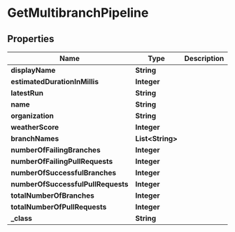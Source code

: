 
# GetMultibranchPipeline

## Properties
Name | Type | Description | Notes
------------ | ------------- | ------------- | -------------
**displayName** | **String** |  |  [optional]
**estimatedDurationInMillis** | **Integer** |  |  [optional]
**latestRun** | **String** |  |  [optional]
**name** | **String** |  |  [optional]
**organization** | **String** |  |  [optional]
**weatherScore** | **Integer** |  |  [optional]
**branchNames** | **List&lt;String&gt;** |  |  [optional]
**numberOfFailingBranches** | **Integer** |  |  [optional]
**numberOfFailingPullRequests** | **Integer** |  |  [optional]
**numberOfSuccessfulBranches** | **Integer** |  |  [optional]
**numberOfSuccessfulPullRequests** | **Integer** |  |  [optional]
**totalNumberOfBranches** | **Integer** |  |  [optional]
**totalNumberOfPullRequests** | **Integer** |  |  [optional]
**_class** | **String** |  |  [optional]



